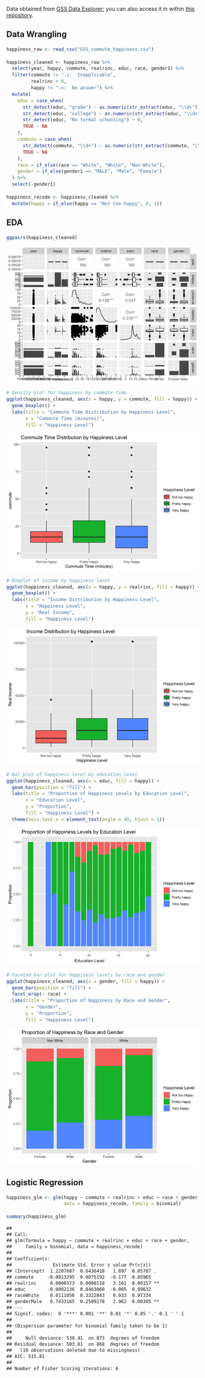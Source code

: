 
Data obtained from [GSS Data
Explorer](https://gssdataexplorer.norc.org/); you can also access it in
within [this
repository](https://raw.githubusercontent.com/kwlyu/stat230-f24-final_project/main/GSS_commute_happiness.csv).

## Data Wrangling

``` r
happiness_raw <- read_csv("GSS_commute_happiness.csv")

happiness_cleaned <- happiness_raw %>%
  select(year, happy, commute, realrinc, educ, race, gender1) %>% 
  filter(commute != ".i:  Inapplicable",
         realrinc > 0,
         happy != ".n:  No answer") %>% 
  mutate(
    educ = case_when(
      str_detect(educ, "grade") ~ as.numeric(str_extract(educ, "\\d+")),
      str_detect(educ, "college") ~ as.numeric(str_extract(educ, "\\d+")) + 12,
      str_detect(educ, "No formal schooling") ~ 0,
      TRUE ~ NA
    ),
    commute = case_when(
      str_detect(commute, "\\d+") ~ as.numeric(str_extract(commute, "\\d+")),
      TRUE ~ NA
    ),
    race = if_else(race == "White", "White", "Non White"),
    gender = if_else(gender1 == "MALE", "Male", "Female")
  ) %>% 
  select(-gender1)

happiness_recode <- happiness_cleaned %>% 
  mutate(happy = if_else(happy == "Not too happy", 0, 1))
```

## EDA

``` r
ggpairs(happiness_cleaned)
```

![](README_files/figure-gfm/Boxplots%20and%20Barplots-1.png)<!-- -->

``` r
# Density plot for happiness by commute time
ggplot(happiness_cleaned, aes(x = happy, y = commute, fill = happy)) +
  geom_boxplot() +
  labs(title = "Commute Time Distribution by Happiness Level", 
       x = "Commute Time (minutes)", 
       fill = "Happiness Level")
```

![](README_files/figure-gfm/Boxplots%20and%20Barplots-2.png)<!-- -->

``` r
# Boxplot of income by happiness level
ggplot(happiness_cleaned, aes(x = happy, y = realrinc, fill = happy)) +
  geom_boxplot() +
  labs(title = "Income Distribution by Happiness Level", 
       x = "Happiness Level", 
       y = "Real Income",
       fill = "Happiness Level")
```

![](README_files/figure-gfm/Boxplots%20and%20Barplots-3.png)<!-- -->

``` r
# Bar plot of happiness level by education level
ggplot(happiness_cleaned, aes(x = educ, fill = happy)) +
  geom_bar(position = "fill") +
  labs(title = "Proportion of Happiness Levels by Education Level", 
       x = "Education Level", 
       y = "Proportion",
       fill = "Happiness Level") +
  theme(axis.text.x = element_text(angle = 45, hjust = 1))
```

![](README_files/figure-gfm/Boxplots%20and%20Barplots-4.png)<!-- -->

``` r
# Faceted bar plot for happiness levels by race and gender
ggplot(happiness_cleaned, aes(x = gender, fill = happy)) +
  geom_bar(position = "fill") +
  facet_wrap(~ race) +
  labs(title = "Proportion of Happiness by Race and Gender", 
       x = "Gender", 
       y = "Proportion",
       fill = "Happiness Level")
```

![](README_files/figure-gfm/Boxplots%20and%20Barplots-5.png)<!-- -->

## Logistic Regression

``` r
happiness_glm <- glm(happy ~ commute + realrinc + educ + race + gender, 
                     data = happiness_recode, family = binomial)

summary(happiness_glm)
```

    ## 
    ## Call:
    ## glm(formula = happy ~ commute + realrinc + educ + race + gender, 
    ##     family = binomial, data = happiness_recode)
    ## 
    ## Coefficients:
    ##               Estimate Std. Error z value Pr(>|z|)   
    ## (Intercept)  1.2207687  0.6436418   1.897  0.05787 . 
    ## commute     -0.0013295  0.0075192  -0.177  0.85965   
    ## realrinc     0.0000373  0.0000118   3.161  0.00157 **
    ## educ        -0.0002136  0.0463060  -0.005  0.99632   
    ## raceWhite    0.0111056  0.3322843   0.033  0.97334   
    ## genderMale   0.7433165  0.2509178   2.962  0.00305 **
    ## ---
    ## Signif. codes:  0 '***' 0.001 '**' 0.01 '*' 0.05 '.' 0.1 ' ' 1
    ## 
    ## (Dispersion parameter for binomial family taken to be 1)
    ## 
    ##     Null deviance: 530.41  on 873  degrees of freedom
    ## Residual deviance: 503.81  on 868  degrees of freedom
    ##   (19 observations deleted due to missingness)
    ## AIC: 515.81
    ## 
    ## Number of Fisher Scoring iterations: 6
